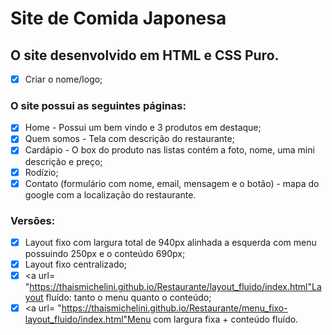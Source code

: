 # **Site de Comida Japonesa**

## O site desenvolvido em HTML e CSS Puro.


- [X] Criar o nome/logo;


### **O site possui as seguintes páginas:**

- [X] <a url="https://thaismichelini.github.io/Restaurante/layout_fixo-940px/index.html">Home - Possui um bem vindo e 3 produtos em destaque;</a>
- [X] <a url ="https://thaismichelini.github.io/Restaurante/layout_fixo-940px/quemsomos.html">Quem somos - Tela com descrição do restaurante;</a>
- [X] <a url="https://thaismichelini.github.io/Restaurante/layout_fixo-940px/cardapio.html">Cardápio - O box do produto nas listas contém a foto, nome, uma mini descrição e preço;</a>
- [X] <a url="https://thaismichelini.github.io/Restaurante/layout_fixo-940px/rodizio.html">Rodízio;</a>
- [X] <a url="https://thaismichelini.github.io/Restaurante/layout_fixo-940px/contato.html">Contato (formulário com nome, email, mensagem e o botão) - mapa do google com a localização do restaurante.</a>

### **Versões:**

- [X] <a url= "https://thaismichelini.github.io/Restaurante/layout_fixo-940px/index.html">Layout fixo com largura total de 940px alinhada a esquerda com menu possuindo 250px e o conteúdo 690px;</a>
- [X] <a url= "https://thaismichelini.github.io/Restaurante/layout_fixo-centralizado/index.html">Layout fixo centralizado;</a>
- [X] <a url= "https://thaismichelini.github.io/Restaurante/layout_fluido/index.html"Layout fluído: tanto o menu quanto o conteúdo;</a>
- [X] <a url= "https://thaismichelini.github.io/Restaurante/menu_fixo-layout_fluido/index.html"Menu com largura fixa + conteúdo fluído.</a>
